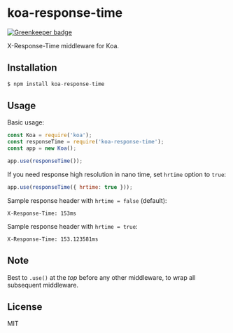
# koa-response-time

[![Greenkeeper badge](https://badges.greenkeeper.io/koajs/response-time.svg)](https://greenkeeper.io/)

  X-Response-Time middleware for Koa.

## Installation

```js
$ npm install koa-response-time
```

## Usage

  Basic usage:

```js
const Koa = require('koa');
const responseTime = require('koa-response-time');
const app = new Koa();

app.use(responseTime());
```

  If you need response high resolution in nano time, set `hrtime` option to `true`:

```js
app.use(responseTime({ hrtime: true }));
```


  Sample response header with `hrtime = false` (default):

```
X-Response-Time: 153ms
```

  Sample response header with `hrtime = true`:

```
X-Response-Time: 153.123581ms
```

## Note

  Best to `.use()` at the _top_ before any other middleware,
  to wrap all subsequent middleware.

## License

  MIT
